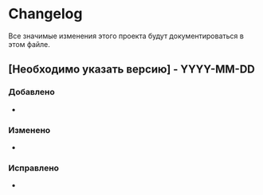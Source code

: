 # Changelog

Все значимые изменения этого проекта будут документироваться в этом файле.

## [Необходимо указать версию] - YYYY-MM-DD
### Добавлено
- 
### Изменено
- 
### Исправлено
- 